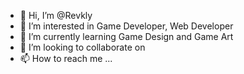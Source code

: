 - 👋 Hi, I’m @Revkly
- 👀 I’m interested in Game Developer, Web Developer
- 🌱 I’m currently learning Game Design and Game Art
- 💞️ I’m looking to collaborate on 
- 📫 How to reach me ...

<!---
Revkly/Revkly is a ✨ special ✨ repository because its `README.md` (this file) appears on your GitHub profile.
You can click the Preview link to take a look at your changes.
--->
